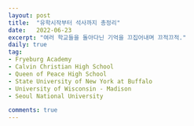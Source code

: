 ```yaml
---
layout: post
title:  "유학시작부터 석사까지 총정리"
date:   2022-06-23
excerpt: "여러 학교들을 돌아다닌 기억을 끄집어내며 끄적끄적."
daily: true
tag:
- Fryeburg Academy
- Calvin Christian High School
- Queen of Peace High School
- State University of New York at Buffalo
- University of Wisconsin - Madison
- Seoul National University

comments: true
---
```



